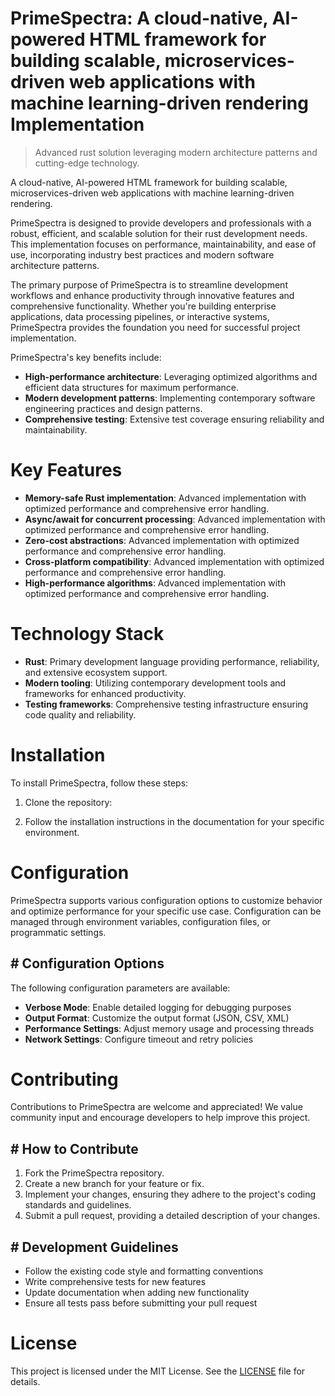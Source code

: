 <!-- fallback_PrimeSpectra_20250802174822_43419 -->

# PrimeSpectra: A cloud-native, AI-powered HTML framework for building scalable, microservices-driven web applications with machine learning-driven rendering Implementation
> Advanced rust solution leveraging modern architecture patterns and cutting-edge technology.

A cloud-native, AI-powered HTML framework for building scalable, microservices-driven web applications with machine learning-driven rendering.

PrimeSpectra is designed to provide developers and professionals with a robust, efficient, and scalable solution for their rust development needs. This implementation focuses on performance, maintainability, and ease of use, incorporating industry best practices and modern software architecture patterns.

The primary purpose of PrimeSpectra is to streamline development workflows and enhance productivity through innovative features and comprehensive functionality. Whether you're building enterprise applications, data processing pipelines, or interactive systems, PrimeSpectra provides the foundation you need for successful project implementation.

PrimeSpectra's key benefits include:

* **High-performance architecture**: Leveraging optimized algorithms and efficient data structures for maximum performance.
* **Modern development patterns**: Implementing contemporary software engineering practices and design patterns.
* **Comprehensive testing**: Extensive test coverage ensuring reliability and maintainability.

# Key Features

* **Memory-safe Rust implementation**: Advanced implementation with optimized performance and comprehensive error handling.
* **Async/await for concurrent processing**: Advanced implementation with optimized performance and comprehensive error handling.
* **Zero-cost abstractions**: Advanced implementation with optimized performance and comprehensive error handling.
* **Cross-platform compatibility**: Advanced implementation with optimized performance and comprehensive error handling.
* **High-performance algorithms**: Advanced implementation with optimized performance and comprehensive error handling.

# Technology Stack

* **Rust**: Primary development language providing performance, reliability, and extensive ecosystem support.
* **Modern tooling**: Utilizing contemporary development tools and frameworks for enhanced productivity.
* **Testing frameworks**: Comprehensive testing infrastructure ensuring code quality and reliability.

# Installation

To install PrimeSpectra, follow these steps:

1. Clone the repository:


2. Follow the installation instructions in the documentation for your specific environment.

# Configuration

PrimeSpectra supports various configuration options to customize behavior and optimize performance for your specific use case. Configuration can be managed through environment variables, configuration files, or programmatic settings.

## # Configuration Options

The following configuration parameters are available:

* **Verbose Mode**: Enable detailed logging for debugging purposes
* **Output Format**: Customize the output format (JSON, CSV, XML)
* **Performance Settings**: Adjust memory usage and processing threads
* **Network Settings**: Configure timeout and retry policies

# Contributing

Contributions to PrimeSpectra are welcome and appreciated! We value community input and encourage developers to help improve this project.

## # How to Contribute

1. Fork the PrimeSpectra repository.
2. Create a new branch for your feature or fix.
3. Implement your changes, ensuring they adhere to the project's coding standards and guidelines.
4. Submit a pull request, providing a detailed description of your changes.

## # Development Guidelines

* Follow the existing code style and formatting conventions
* Write comprehensive tests for new features
* Update documentation when adding new functionality
* Ensure all tests pass before submitting your pull request

# License

This project is licensed under the MIT License. See the [LICENSE](https://github.com/cerenyilmazjinx/PrimeSpectra/blob/main/LICENSE) file for details.
